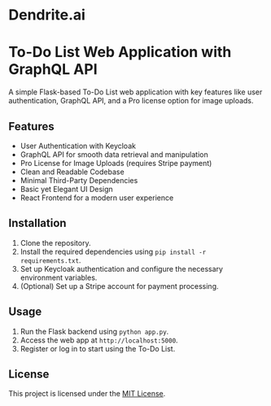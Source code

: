 # Dendrite.ai
# To-Do List Web Application with GraphQL API

A simple Flask-based To-Do List web application with key features like user authentication, GraphQL API, and a Pro license option for image uploads.

## Features
- User Authentication with Keycloak
- GraphQL API for smooth data retrieval and manipulation
- Pro License for Image Uploads (requires Stripe payment)
- Clean and Readable Codebase
- Minimal Third-Party Dependencies
- Basic yet Elegant UI Design
- React Frontend for a modern user experience

## Installation
1. Clone the repository.
2. Install the required dependencies using `pip install -r requirements.txt`.
3. Set up Keycloak authentication and configure the necessary environment variables.
4. (Optional) Set up a Stripe account for payment processing.

## Usage
1. Run the Flask backend using `python app.py`.
2. Access the web app at `http://localhost:5000`.
3. Register or log in to start using the To-Do List.

## License
This project is licensed under the [MIT License](LICENSE).



